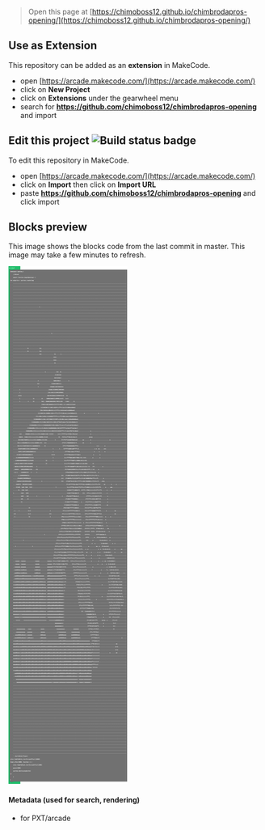  


> Open this page at [https://chimoboss12.github.io/chimbrodapros-opening/](https://chimoboss12.github.io/chimbrodapros-opening/)

## Use as Extension

This repository can be added as an **extension** in MakeCode.

* open [https://arcade.makecode.com/](https://arcade.makecode.com/)
* click on **New Project**
* click on **Extensions** under the gearwheel menu
* search for **https://github.com/chimoboss12/chimbrodapros-opening** and import

## Edit this project ![Build status badge](https://github.com/chimoboss12/chimbrodapros-opening/workflows/MakeCode/badge.svg)

To edit this repository in MakeCode.

* open [https://arcade.makecode.com/](https://arcade.makecode.com/)
* click on **Import** then click on **Import URL**
* paste **https://github.com/chimoboss12/chimbrodapros-opening** and click import

## Blocks preview

This image shows the blocks code from the last commit in master.
This image may take a few minutes to refresh.

![A rendered view of the blocks](https://github.com/chimoboss12/chimbrodapros-opening/raw/master/.github/makecode/blocks.png)

#### Metadata (used for search, rendering)

* for PXT/arcade
<script src="https://makecode.com/gh-pages-embed.js"></script><script>makeCodeRender("{{ site.makecode.home_url }}", "{{ site.github.owner_name }}/{{ site.github.repository_name }}");</script>
